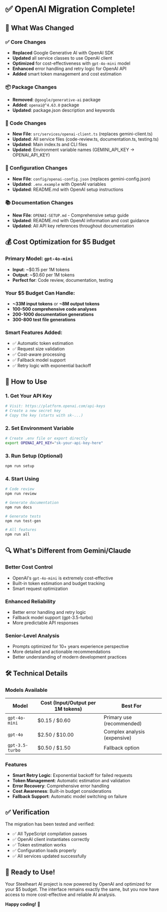 # ✅ OpenAI Migration Complete!

## 🎉 What Was Changed

### ✅ Core Changes

- **Replaced** Google Generative AI with OpenAI SDK
- **Updated** all service classes to use OpenAI client
- **Optimized** for cost-effectiveness with `gpt-4o-mini` model
- **Enhanced** error handling and retry logic for OpenAI API
- **Added** smart token management and cost estimation

### 📦 Package Changes

- **Removed**: `@google/generative-ai` package
- **Added**: `openai@^4.63.0` package
- **Updated**: package.json description and keywords

### 🔧 Code Changes

- **New File**: `src/services/openai-client.ts` (replaces gemini-client.ts)
- **Updated**: All service files (code-review.ts, documentation.ts, testing.ts)
- **Updated**: Main index.ts and CLI files
- **Updated**: Environment variable names (GEMINI_API_KEY → OPENAI_API_KEY)

### 📄 Configuration Changes

- **New File**: `config/openai-config.json` (replaces gemini-config.json)
- **Updated**: `.env.example` with OpenAI variables
- **Updated**: README.md with OpenAI setup instructions

### 📚 Documentation Changes

- **New File**: `OPENAI-SETUP.md` - Comprehensive setup guide
- **Updated**: README.md with OpenAI information and cost guidance
- **Updated**: All API key references throughout documentation

## 💰 Cost Optimization for $5 Budget

### Primary Model: `gpt-4o-mini`

- **Input**: ~$0.15 per 1M tokens
- **Output**: ~$0.60 per 1M tokens
- **Perfect for**: Code review, documentation, testing

### Your $5 Budget Can Handle:

- **~33M input tokens** or **~8M output tokens**
- **100-500 comprehensive code analyses**
- **200-1000 documentation generations**
- **300-800 test file generations**

### Smart Features Added:

- ✅ Automatic token estimation
- ✅ Request size validation
- ✅ Cost-aware processing
- ✅ Fallback model support
- ✅ Retry logic with exponential backoff

## 🚀 How to Use

### 1. Get Your API Key

```bash
# Visit: https://platform.openai.com/api-keys
# Create a new secret key
# Copy the key (starts with sk-...)
```

### 2. Set Environment Variable

```bash
# Create .env file or export directly
export OPENAI_API_KEY="sk-your-api-key-here"
```

### 3. Run Setup (Optional)

```bash
npm run setup
```

### 4. Start Using

```bash
# Code review
npm run review

# Generate documentation
npm run docs

# Generate tests
npm run test-gen

# All features
npm run all
```

## 🔍 What's Different from Gemini/Claude

### Better Cost Control

- OpenAI's `gpt-4o-mini` is extremely cost-effective
- Built-in token estimation and budget tracking
- Smart request optimization

### Enhanced Reliability

- Better error handling and retry logic
- Fallback model support (gpt-3.5-turbo)
- More predictable API responses

### Senior-Level Analysis

- Prompts optimized for 10+ years experience perspective
- More detailed and actionable recommendations
- Better understanding of modern development practices

## 🛠 Technical Details

### Models Available

| Model           | Cost (Input/Output per 1M tokens) | Best For                     |
| --------------- | --------------------------------- | ---------------------------- |
| `gpt-4o-mini`   | $0.15 / $0.60                     | Primary use (recommended)    |
| `gpt-4o`        | $2.50 / $10.00                    | Complex analysis (expensive) |
| `gpt-3.5-turbo` | $0.50 / $1.50                     | Fallback option              |

### Features

- **Smart Retry Logic**: Exponential backoff for failed requests
- **Token Management**: Automatic estimation and validation
- **Error Recovery**: Comprehensive error handling
- **Cost Awareness**: Built-in budget considerations
- **Fallback Support**: Automatic model switching on failure

## ✅ Verification

The migration has been tested and verified:

- ✅ All TypeScript compilation passes
- ✅ OpenAI client instantiates correctly
- ✅ Token estimation works
- ✅ Configuration loads properly
- ✅ All services updated successfully

## 🎯 Ready to Use!

Your Steelheart AI project is now powered by OpenAI and optimized for your $5 budget. The interface remains exactly the same, but you now have access to more cost-effective and reliable AI analysis.

**Happy coding!** 🚀
